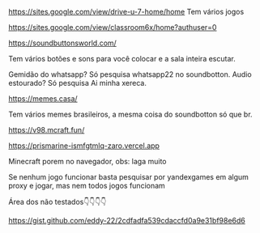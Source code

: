 https://sites.google.com/view/drive-u-7-home/home
Tem vários jogos 

https://sites.google.com/view/classroom6x/home?authuser=0

https://soundbuttonsworld.com/

Tem vários botões e sons para você colocar e a sala inteira escutar.

Gemidão do whatsapp?
Só pesquisa whatsapp22 no soundbotton.
Audio estourado?
Só pesquisa Ai minha xereca.

https://memes.casa/

Tem vários memes brasileiros, a mesma coisa do soundbotton só que br.

https://v98.mcraft.fun/

https://prismarine-ismfgtmlq-zaro.vercel.app

Minecraft porem no navegador, obs: laga muito

Se nenhum jogo funcionar basta pesquisar por yandexgames em algum proxy e jogar, mas nem todos jogos funcionam

Área dos não testados👇👇👇👇



https://gist.github.com/eddy-22/2cdfadfa539cdaccfd0a9e31bf98e6d6
